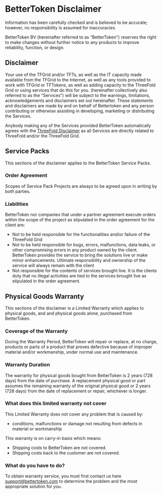 # BetterToken Disclaimer

Information has been carefully checked and is believed to be accurate; however, no responsibility is assumed for inaccuracies.

BetterToken BV (hereinafter referred to as “BetterToken") reserves the right to make changes without further notice to any products to improve reliability, function, or design. 

## Disclaimer
Your use of the TFGrid and/or TFTs, as well as the IT capacity made available from the TFGrid to the Internet, as well as any tools provided to work with TFGrid or TFTokens, as well as adding capacity to the ThreeFold Grid or using services that do this for you. (hereinafter collectively also referred to as the “Services”) will be subject to the warnings, limitations, acknowledgements and disclaimers set out hereinafter. These statements and disclaimers are made by and on behalf of Bettertoken and any person contributing or otherwise assisting in developing, marketing or distributing the Services.

Anybody making any of the Services provided BetterToken automatically agrees with the [ThreeFold Disclaimer](disclaimer) as all Services are directly related to ThreeFold and/or the ThreeFold Grid.

## Service Packs 
This sections of the disclaimer applies to the BetterToken Service Packs.

### Order Agreement
Scopes of Service Pack Projects are always to be agreed upon in writing by both parties.

### Liabilities
BetterToken nor companies that under a partner agreement execute orders within the scope of the project as stipulated in the order agreement for the client are:
- Not to be held responsible for the functionalities and/or failure of the ThreeFold Grid
- Not to be held responsible for bugs, errors, malfunctions, data leaks, or other compromising errors in any product owned by the client. BetterToken provides the service to bring the solutions live or make minor enhancements. Ultimate responsibility and ownership of the service will always remain with the client
- Not responsible for the contents of services brought live. It is the clients duty that no illegal activities are tied to the services brought live as stipulated in the order agreement.

## Physical Goods Warranty 
This sections of the disclaimer is a Limited Warranty which applies to physical goods, and and physical goods alone, purchased from BetterToken.

### Coverage of the Warranty 
During the Warranty Period, BetterToken will repair or replace, at no charge, products or parts of a product that proves defective because of improper material and/or workmanship, under normal use and maintenance. 

### Warranty Duration
The warranty for physical goods bought from BetterToken is 2 years (728 days) from the date of purchase.
A replacement physical good or part assumes the remaining warranty of the original physical good or 2 years (728 days) from the date of replacement or repair, whichever is longer.

### What does this limited warranty not cover

This Limited Warranty does not cover any problem that is caused by:
- conditions, malfunctions or damage not resulting from defects in material or workmanship

This warranty is on carry-in basis which means:
- Shipping costs to BetterToken are not covered.
- Shipping costs back to the customer are not covered.

### What do you have to do?
To obtain warranty service, you must first contact us here [support@bettertoken.com](mailto:support@bettertoken.com) to determine the problem and the most
appropriate solution for you.

 